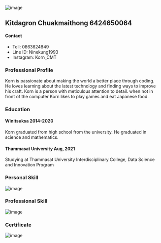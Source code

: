 ![image](https://img.in.th/images/547a73b7151fbe032dfa340a5f21d718.png)
## Kitdagron Chuakmaithong 6424650064
#### Contact
- Tell: 0863624849
- Line ID: Ninekung1993
- Instagram: Korn_CMT

### Professional Profile
Korn is passionate about making the world a better place through coding. He loves learning about the latest technology and finding ways to improve his craft. Korn is a person with meticulous attention to detail. when not in front of the computer Korn likes to play games and eat Japanese food.

### Education
#### Winitsuksa 2014-2020
Korn graduated from high school from the university. He graduated in science and mathematics.
#### Thammasat University Aug, 2021
Studying at Thammasat University Interdisciplinary College, Data Science and Innovation Program

### Personal Skill
![image](https://img.in.th/images/0ca4eefd73e31bb12868332cef68567d.png)
### Professional Skill
![image](https://img.in.th/images/cc0b1d887ec8467a53fd05d0fc76e014.png)

### Certificate
![image](https://img.in.th/images/906f41d1e578a3250270dfd7d9e75912.png)

